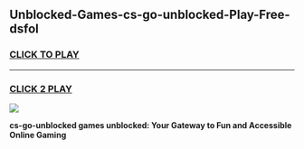 
## Unblocked-Games-cs-go-unblocked-Play-Free-dsfol
<h3>
<a href="https://premium76.site?title=cs-go-unblocked&ref=18A1">CLICK TO PLAY</a></h3>
<hr>

<h3>
<a href="https://premium76.site?title=cs-go-unblocked&ref=18A1">CLICK 2 PLAY</a>
  
</h3>

<a href="https://premium76.site?title=cs-go-unblocked&ref=18A1"><img src="https://clearcache.store/games.png"></a>


**cs-go-unblocked games unblocked: Your Gateway to Fun and Accessible Online Gaming**
